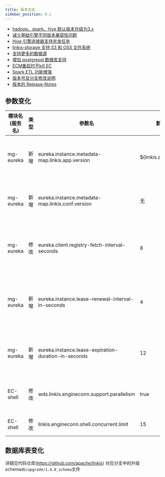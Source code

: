 ```yaml
---
title: 版本总览
sidebar_position: 0.1
--- 
```


- [hadoop、spark、hive 默认版本升级为3.x](./upgrade-base-engine-version.md)
- [减少基础引擎不同版本兼容性问题](./base-engine-compatibilty.md)
- [Hive 引擎连接器支持并发任务](./hive-engine-support-concurrent.md)
- [linkis-storage 支持 S3 和 OSS 文件系统](./storage-add-support-oss.md)
- [支持更多的数据源](./spark-etl.md)
- [增加 postgresql 数据库支持](/docs/deployment/deploy-quick.md)
- [ECM重启时不kill EC](./ecm-takes-over-ec.md)
- [Spark ETL 功能增强](./spark-etl.md)
- [版本号及分支修改说明](./version-and-branch-intro.md)
- [版本的 Release-Notes](/download/release-notes-1.3.4)

## 参数变化 

| 模块名(服务名)| 类型  |     参数名                                                | 默认值             | 描述                                                    |
| ----------- | ----- | -------------------------------------------------------- | ---------------- | ------------------------------------------------------- |
| mg-eureka | 新增 | eureka.instance.metadata-map.linkis.app.version  | ${linkis.app.version} | Eureka元数据上报Linkis应用版本信息|
| mg-eureka | 新增 | eureka.instance.metadata-map.linkis.conf.version | 无 | Eureka元数据上报Linkis服务版本信息 |
| mg-eureka | 修改 | eureka.client.registry-fetch-interval-seconds | 8 | Eureka Client拉取服务注册信息间隔时间（秒） |
| mg-eureka | 新增 | eureka.instance.lease-renewal-interval-in-seconds | 4 | eureka client发送心跳给server端的频率（秒）|
| mg-eureka | 新增 | eureka.instance.lease-expiration-duration-in-seconds | 12 | eureka 等待下一次心跳的超时时间（秒）|
| EC-shell  | 修改 | wds.linkis.engineconn.support.parallelism | true | 是否开启 shell 任务并行执行|
| EC-shell  | 修改 | linkis.engineconn.shell.concurrent.limit | 15 | shell 任务并发数 |


## 数据库表变化 
详细见代码仓库(https://github.com/apache/linkis) 对应分支中的升级schema`db/upgrade/1.4.0_schema`文件
